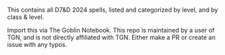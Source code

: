 This contains all D7&D 2024 spells, listed and categorized by level, and by class & level. 

Import this via The Goblin Notebook. This repo is maintained by a user of TGN, and is not directly affiliated with TGN. Either make a PR or create an issue with any typos. 
